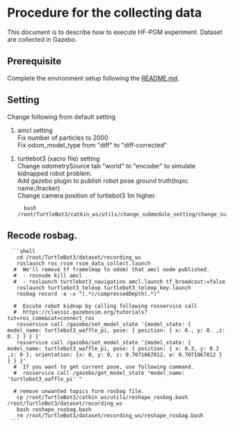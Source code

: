 # Procedure for the collecting data

This document is to describe how to execute HF-PGM experiment.
Dataset are collected in Gazebo.

## Prerequisite
Complete the environment setup following the [README.md](README.md).

## Setting
Change following from default setting 
1. amcl setting  
  Fix number of particles to 2000  
  Fix odom_model_type from "diff" to "diff-corrected"  
  <!-- Add "tf_broadcast" parameter to control publishing tf -->
1. turtlebot3 (xacro file) setting  
  Change odometrySource tab "world" to "encoder" to simulate kidnapped robot problem.  
  Add gazebo plugin to publish robot pose ground truth(topic name:/tracker)  
  Change camera position of turtlebot3 1m higher.  

     ```shell
       bash /root/TurtleBot3/catkin_ws/utils/change_submodule_setting/change_submodule_setting.bash 
     ```
## Recode rosbag.
     ```shell
       cd /root/TurtleBot3/dataset/recording_ws
       roslaunch ros_rssm rssm_data_collect.launch
      #  We'll remove tf frame(map to odom) that amcl node published.  
      #  - rosnode kill amcl
      #  - roslaunch turtlebot3_navigation amcl.launch tf_broadcast:=false
       roslaunch turtlebot3_teleop turtlebot3_teleop_key.launch
       rosbag record -a -x "(.*)/compressedDepth(.*)"

      #  Excute robot kidnap by calling following rosservice call 
      #  https://classic.gazebosim.org/tutorials?tut=ros_comm&cat=connect_ros
       rosservice call /gazebo/set_model_state '{model_state: { model_name: turtlebot3_waffle_pi, pose: { position: { x: 0., y: 0. ,z: 0. } } } }'
       rosservice call /gazebo/set_model_state '{model_state: { model_name: turtlebot3_waffle_pi, pose: { position: { x: 0.3, y: 0.2 ,z: 0 }, orientation: {x: 0, y: 0, z: 0.7071067812, w: 0.7071067812 } } } }'
      #  If you want to get current pose, use following command.
      #  rosservice call /gazebo/get_model_state "model_name: 'turtlebot3_waffle_pi' " 

      # remove unwanted topics form rosbag file.
       cp /root/TurtleBot3/catkin_ws/utils/reshape_rosbag.bash /root/TurtleBot3/dataset/recording_ws
       bash reshape_rosbag.bash 
       rm /root/TurtleBot3/dataset/recording_ws/reshape_rosbag.bash
     ```

